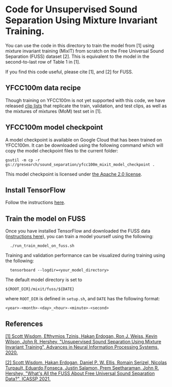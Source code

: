 # Code for Unsupervised Sound Separation Using Mixture Invariant Training.

You can use the code in this directory to train the model from [1] using mixture
invariant training (MixIT) from scratch on the Free Universal Sound Separation
(FUSS) dataset [2]. This is equivalent to the model in the second-to-last row
of Table 1 in [1].

If you find this code useful, please cite [1], and [2] for FUSS.

## YFCC100m data recipe

Though training on YFCC100m is not yet supported with this code, we have released <a href="https://github.com/google-research/sound-separation/blob/master/datasets/yfcc100m/README.md">clip lists</a> that replicate the train, validation, and test clips, as well as the mixtures of mixtures (MoM) test set in [1].

## YFCC100m model checkpoint

A model checkpoint is available on Google Cloud that has been trained on YFCC100m. It can be downloaded using the following command which will copy the model checkpoint files to the current folder:

```
gsutil -m cp -r gs://gresearch/sound_separation/yfcc100m_mixit_model_checkpoint .
```

This model checkpoint is licensed under <a href="https://www.apache.org/licenses/LICENSE-2.0.txt">the Apache 2.0 license</a>.


## Install TensorFlow
Follow the instructions
<a href="https://www.tensorflow.org/install">here</a>.


## Train the model on FUSS

Once you have installed TensorFlow and downloaded the FUSS data (<a href="https://github.com/google-research/sound-separation/blob/master/datasets/fuss/README.md">instructions here</a>), you can train a model yourself using the following:

```
  ./run_train_model_on_fuss.sh
```

Training and validation performance can be visualized during training using the
following:

```
  tensorboard --logdir=<your_model_directory>
```

The default model directory is set to

```
${ROOT_DIR}/mixit/fuss/${DATE}
```

where ```ROOT_DIR``` is defined in ```setup.sh```, and ```DATE``` has the
following format:

```
<year>-<month>-<day>_<hour>-<minute>-<second>
```

## References

<a href="https://arxiv.org/pdf/2006.12701.pdf">[1] Scott Wisdom, Efthymios Tzinis, Hakan Erdogan, Ron J. Weiss, Kevin Wilson, John R. Hershey, "Unsupervised Sound Separation Using Mixture Invariant Training", Advances in Neural Information Processing Systems, 2020.</a>

<a href="https://arxiv.org/pdf/2011.00803.pdf">[2] Scott Wisdom, Hakan Erdogan, Daniel P. W. Ellis, Romain Serizel, Nicolas Turpault, Eduardo Fonseca, Justin Salamon, Prem Seetharaman, John R. Hershey, "What's All the FUSS About Free Universal Sound Separation Data?", ICASSP 2021.</a>
